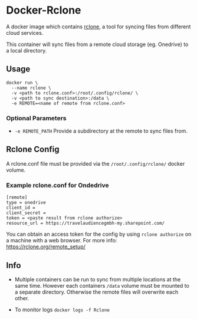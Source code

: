 # Docker-Rclone
A docker image which contains [rclone](https://rclone.org/), a tool for syncing files from different cloud services.

This container will sync files from a remote cloud storage (eg. Onedrive) to a local directory.

## Usage
```
docker run \
  --name rclone \
  -v <path to rclone.conf>:/root/.config/rclone/ \
  -v <path to sync destination>:/data \
  -e REMOTE=<name of remote from rclone.conf>
```
### Optional Parameters
* `-e REMOTE_PATH` Provide a subdirectory at the remote to sync files from.

## Rclone Config
A rclone.conf file must be provided via the `/root/.config/rclone/` docker volume.


### Example rclone.conf for Ondedrive
```
[remote]
type = onedrive
client_id =
client_secret =
token = <paste result from rclone authorize>
resource_url = https://travelaudiencegmbh-my.sharepoint.com/
```
You can obtain an access token for the config by using `rclone authorize` on a machine with a web browser. For more info: https://rclone.org/remote_setup/


## Info
* Multiple containers can be run to sync from multiple locations at the same time. However each containers `/data` volume must be mounted to a separate directory. Otherwise the remote files will overwrite each other.

* To monitor logs `docker logs -f Rclone`
